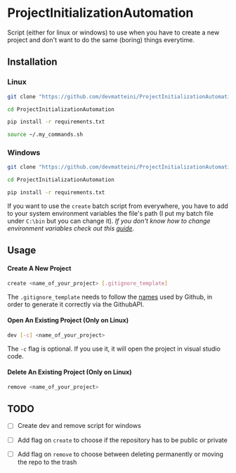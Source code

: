 # ProjectInitializationAutomation

Script (either for linux or windows) to use when you have to create a new project and don't want to do the same (boring) things everytime.

## Installation

### Linux

```bash
git clone "https://github.com/devmatteini/ProjectInitializationAutomation.git"

cd ProjectInitializationAutomation

pip install -r requirements.txt

source ~/.my_commands.sh
```

### Windows

```bash
git clone "https://github.com/devmatteini/ProjectInitializationAutomation.git"

cd ProjectInitializationAutomation

pip install -r requirements.txt
```

If you want to use the `create` batch script from everywhere, you have to add to your system environment variables the file's path (I put my batch file under `C:\bin` but you can change it).
_If you don't know how to change environment variables check out this [guide](https://www.architectryan.com/2018/08/31/how-to-change-environment-variables-on-windows-10/)_.

## Usage

#### Create A New Project

```bash
create <name_of_your_project> [.gitignore_template]
```

The `.gitignore_template` needs to follow the [names](https://github.com/github/gitignore) used by Github, in order to generate it correctly via the GithubAPI.

#### Open An Existing Project (Only on Linux)

```bash
dev [-c] <name_of_your_project>
```

The `-c` flag is optional. If you use it, it will open the project in visual studio code.


#### Delete An Existing Project (Only on Linux)

```bash
remove <name_of_your_project>
```

## TODO
* [ ] Create dev and remove script for windows
* [ ] Add flag on `create` to choose if the repository has to be public or private
* [ ] Add flag on `remove` to choose between deleting permanently or moving  the repo to the trash



